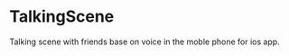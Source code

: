 TalkingScene
============

Talking scene with friends base on voice in the moble phone for ios app.
